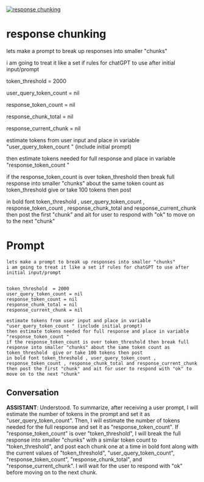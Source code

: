 
[![response chunking](https://flow-prompt-covers.s3.us-west-1.amazonaws.com/icon/vintage/vint_2.png)]()
# response chunking 
lets make a prompt to break up responses into smaller "chunks"

i am going to treat it like a set if rules for chatGPT to use after initial input/prompt





token_threshold  = 2000

user_query_token_count = nil

response_token_count = nil

response_chunk_total = nil

response_current_chunk = nil



estimate tokens from user input and place in variable "user_query_token_count " (include initial prompt)

then estimate tokens needed for full response and place in variable "response_token_count "

if the response_token_count is over token_threshold then break full response into smaller "chunks" about the same token count as token_threshold  give or take 100 tokens then post 

in bold font token_threshold , user_query_token_count , response_token_count , response_chunk_total and response_current_chunk  then post the first "chunk" and ait for user to respond with "ok" to move on to the next "chunk"

# Prompt

```
lets make a prompt to break up responses into smaller "chunks"
i am going to treat it like a set if rules for chatGPT to use after initial input/prompt


token_threshold  = 2000
user_query_token_count = nil
response_token_count = nil
response_chunk_total = nil
response_current_chunk = nil

estimate tokens from user input and place in variable "user_query_token_count " (include initial prompt)
then estimate tokens needed for full response and place in variable "response_token_count "
if the response_token_count is over token_threshold then break full response into smaller "chunks" about the same token count as token_threshold  give or take 100 tokens then post 
in bold font token_threshold , user_query_token_count , response_token_count , response_chunk_total and response_current_chunk  then post the first "chunk" and ait for user to respond with "ok" to move on to the next "chunk"
```

## Conversation

**ASSISTANT**: Understood. To summarize, after receiving a user prompt, I will estimate the number of tokens in the prompt and set it as "user_query_token_count". Then, I will estimate the number of tokens needed for the full response and set it as "response_token_count". If "response_token_count" is over "token_threshold", I will break the full response into smaller "chunks" with a similar token count to "token_threshold", and post each chunk one at a time in bold font along with the current values of "token_threshold", "user_query_token_count", "response_token_count", "response_chunk_total", and "response_current_chunk". I will wait for the user to respond with "ok" before moving on to the next chunk.


